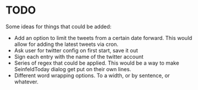 # TODO

Some ideas for things that could be added:

- Add an option to limit the tweets from a certain date forward.
  This would allow for adding the latest tweets via cron.
- Ask user for twitter config on first start, save it out
- Sign each entry with the name of the twitter account
- Series of regex that could be applied.
  This would be a way to make SeinfeldToday dialog get put on their own lines.
- Different word wrapping options. To a width, or by sentence, or whatever.
